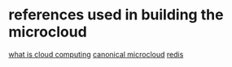 # references used in building the microcloud

[what is cloud computing](`https://www.cloudflare.com/learning/cloud/what-is-the-cloud/`)
[canonical microcloud](`https://canonical.com/microcloud`)
[redis](`https://backendless.com/redis-what-it-is-what-it-does-and-why-you-should-care/#1670599762368-db4223a0-cc7a`)

